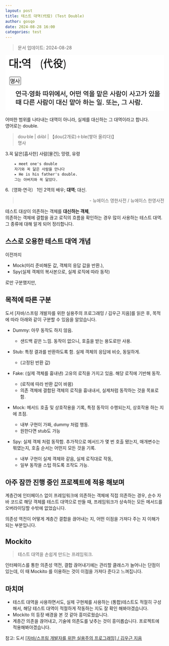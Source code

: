 ```yaml
---
layout: post
title: 테스트 대역(代役) (Test Double)
author: gosqo
date: 2024-08-28 16:00
categories: test
---
```


> 문서 업데이트: 2024-08-28

![대역의 정의 [뉴에이스 국어사전]](/assets/img/2024-08-28-테스트-대역-test-double/대역-정의.png)

어떠한 범위를 나타내는 대역이 아니라, 실제를 대신하는 그 대역이라고 합니다.   
영어로는 double.

> dou·ble | dʌ́bl | 【dou(2개로)＋ble(쌓아 올리다)】   
명사
> 
3.꼭 닮은[흡사한] 사람[물건]; 망령, 유령   
>
        ▸ meet one's double   
        자기와 꼭 닮은 사람을 만나다   
        ▸ He is his father's double.   
        그는 아버지와 꼭 닮았다.   
> 
6.〔영화·연극〕 1인 2역의 배우; **대역**; 대신.
> <div dir=rtl>뉴에이스 영한사전 / 뉴에이스 한영사전 - </div>

테스트 대상이 의존하는 객체를 **대신하는 객체**,   
의존하는 객체에 결합을 끊고 로직의 흐름을 확인하는 경우 많이 사용하는 테스트 대역.   
그 종류에 대해 알게 되어 정리합니다.

## 스스로 오용한 테스트 대역 개념

이전까지 
* Mock(미리 준비해둔 값, 객체의 응답 값을 반환.), 
* Spy(실제 객체의 복사본으로, 실제 로직에 따라 동작) 

로만 구분했지만, 

## 목적에 따른 구분

도서 [자바/스프링 개발자를 위한 실용주의 프로그래밍 / 김우근 지음]를 읽은 후, 목적에 따라 아래와 같이 구분할 수 있음을 알았습니다.

* Dummy: 아무 동작도 하지 않음.
    - 샌드백 같은 느낌. 동작이 없으니, 호출을 받는 용도로만 사용.

* Stub: 특정 결과를 반환하도록 함. 실제 객체의 응답에 비슷, 동일하게.
    - (고정된 반환 값)

* Fake: (실제 객체를 흉내낸) 고유의 로직을 가지고 있음. 해당 로직에 기반해 동작. 
    - (로직에 따라 반환 값이 바뀜)
    - 의존 객체에 결합된 객체의 로직을 흉내내서, 실제처럼 동작하는 것을 목표로 함.
    
* Mock: 메서드 호출 및 상호작용을 기록, 특정 동작이 수행되는지, 상호작용 하는 지에 초점. 
    - 내부 구현이 가짜, dummy 처럼 행동. 
    - 원한다면 stub도 가능

* Spy: 실제 객체 처럼 동작함. 추가적으로 메서드가 몇 번 호출 됐는지, 매개변수는 뭐였는지, 호출 순서는 어떤지 모든 것을 기록. 
    - 내부 구현이 실제 객체와 같음, 실제 로직대로 작동, 
    - 일부 동작을 스텁 하도록 조작도 가능.

## 아주 잠깐 진행 중인 프로젝트에 적용 해보며

계층간에 인터페이스 없이 프레임워크에 의존하는 객체에 직접 의존하는 경우, 순수 자바 코드로 해당 객체를 테스트 대역으로 만들 때, 프레임워크가 상속하는 모든 메서드를 오버라이딩할 수밖에 없었습니다.

의존성 역전이 어떻게 계층간 결합을 끊어내는 지, 어떤 이점을 가져다 주는 지 이해가 되는 부분입니다.

## Mockito

> 테스트 대역을 손쉽게 만드는 프레임워크.

인터페이스를 통한 의존성 역전, 결합 끊어내기에는 관리할 클래스가 늘어나는 단점이 있는데, 이 때 Mockito 를 이용하는 것이 이점을 가져다 준다고 느껴집니다.

## 마치며

* 테스트 대역을 사용하면서도, 실제 구현체를 사용하는 (통합)테스트도 적절히 구성해서, 해당 테스트 대역이 적절하게 작동하는 지도 잘 확인 해봐야겠습니다.   
* Mockito 의 등장 배경을 본 것 같아 흥미로웠습니다.   
* 계층간 의존을 끊어내고, 기술에 의존도를 낮추는 것이 흥미롭습니다. 프로젝트에 적용해봐야겠습니다.

참고: 도서 [[자바/스프링 개발자를 위한 실용주의 프로그래밍] / 김우근 지음](https://product.kyobobook.co.kr/detail/S000213447953)
